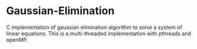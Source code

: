 # Gaussian-Elimination
C implementation of gaussian elimination algorithm to solve a system of linear equations.  This is a multi-threaded implementation with pthreads and openMP.  
